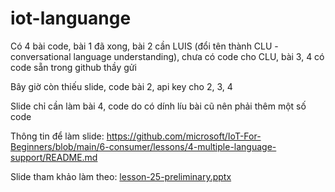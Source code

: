 # iot-languange
Có 4 bài code, bài 1 đã xong, bài 2 cần LUIS (đổi tên thành CLU - conversational language understanding), chưa có code cho CLU, bài 3, 4 có code sẵn trong github thầy gửi

Bây giờ còn thiếu slide, code bài 2, api key cho 2, 3, 4

Slide chỉ cần làm bài 4, code do có dính líu bài cũ nên phải thêm một số code

Thông tin để làm slide: https://github.com/microsoft/IoT-For-Beginners/blob/main/6-consumer/lessons/4-multiple-language-support/README.md

Slide tham khảo làm theo: [lesson-25-preliminary.pptx](https://github.com/user-attachments/files/20138744/lesson-25-preliminary.pptx)
